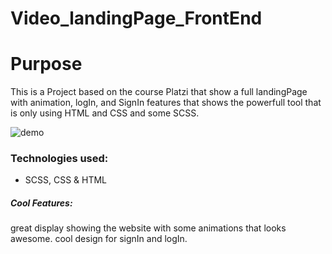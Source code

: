 # Video_landingPage_FrontEnd
# Purpose

This is a Project based on the course Platzi that show a full landingPage with animation, logIn, and SignIn features that shows the powerfull tool that is only using HTML and CSS and some SCSS.

![demo](https://media.giphy.com/media/QxGNiN5HHyiyza8lSB/giphy.gif)

### Technologies used:
- SCSS, CSS & HTML

##### Cool Features:

great display showing the website with some animations that looks awesome.
cool design for signIn and logIn.
